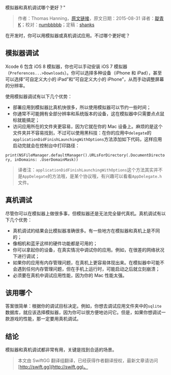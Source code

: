 模拟器和真机调试哪个更好？"

> 作者：Thomas Hanning，[原文链接](http://www.thomashanning.com/simulator-vs-real-device/)，原文日期：2015-08-31
> 译者：[靛青K](http://blog.dianqk.org/)；校对：[numbbbbb](http://numbbbbb.com/)；定稿：[shanks](http://codebuild.me/)
  






 

在开发时，你可以用模拟器或真机调试应用。不过哪个更好呢？ 



## 模拟器调试     

Xcode 6 包含 iOS 8 模拟器，你也可以手动安装 iOS 7 模拟器（`Preferences...>Downloads`）。你可以选择多种设备（iPhone 和 iPad），甚至可以选择“可自定义大小的 iPad”和“可自定义大小的 iPhone”，从而手动调整屏幕的分辨率。   

使用模拟器调试有以下几个优势：   

* 部署应用到模拟器比真机快很多，所以使用模拟器可以节约一些时间；
* 你通常不可能拥有全部分辨率和系统版本的设备，这在模拟器中只需要点点鼠标就能搞定；
* 访问应用所在的文件夹更容易，因为它就在你的 Mac 设备上。麻烦的是这个文件夹并不容易找到，不过可以使用黑科技：在你的应用中`delegate`的`applicationDidFinishLaunchingWithOptions`方法添加如下代码，这样应用启动完就会在控制台中打印路径：

`print(NSFileManager.defaultManager().URLsForDirectory(.DocumentDirectory, inDomains: .UserDomainMask))`

> 译者注：`applicationDidFinishLaunchingWithOptions`这个方法其实并不是`AppDelegate`的方法哦，是某个协议哦，有兴趣可以看看`AppDelegate.h`文件。    

## 真机调试     

尽管你可以在模拟器上做很多事，但模拟器还是无法完全替代真机。真机调试有以下几个优势：    

* 真机调试的结果会比模拟器准确很多。有一些地方在模拟器和真机上是不同的； 
* 像相机和蓝牙这样的硬件功能都是可用的；
* 你可以拿起你的设备，在真实情况中调试你的应用。例如，在很差的网络状况下进行调试；
* 如果你的应用有内存管理问题，在真机上更容易体现出来。在模拟器中可能不会遇到任何内存管理问题，但在手机上运行时，可能启动之后就立刻崩溃；
* 必须要在真机中调试应用性能，因为你的 Mac 性能太强。    

## 该用哪个  

答案很简单：根据你的调试目标决定。例如，你想去调试应用文件夹中的`sqlite`数据库，就应该选择模拟器，因为你可以很方便地访问它。但是，如果你想调试一款游戏的性能，那一定要用真机调试。    

## 结论    

模拟器和真机调试都非常有用，关键是找到合适的场景。
> 本文由 SwiftGG 翻译组翻译，已经获得作者翻译授权，最新文章请访问 [http://swift.gg](http://swift.gg)。
